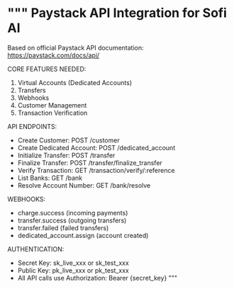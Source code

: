 """
Paystack API Integration for Sofi AI
===================================

Based on official Paystack API documentation:
https://paystack.com/docs/api/

CORE FEATURES NEEDED:
1. Virtual Accounts (Dedicated Accounts)
2. Transfers 
3. Webhooks
4. Customer Management
5. Transaction Verification

API ENDPOINTS:
- Create Customer: POST /customer
- Create Dedicated Account: POST /dedicated_account  
- Initialize Transfer: POST /transfer
- Finalize Transfer: POST /transfer/finalize_transfer
- Verify Transaction: GET /transaction/verify/:reference
- List Banks: GET /bank
- Resolve Account Number: GET /bank/resolve

WEBHOOKS:
- charge.success (incoming payments)
- transfer.success (outgoing transfers)
- transfer.failed (failed transfers)
- dedicated_account.assign (account created)

AUTHENTICATION:
- Secret Key: sk_live_xxx or sk_test_xxx
- Public Key: pk_live_xxx or pk_test_xxx
- All API calls use Authorization: Bearer {secret_key}
"""
